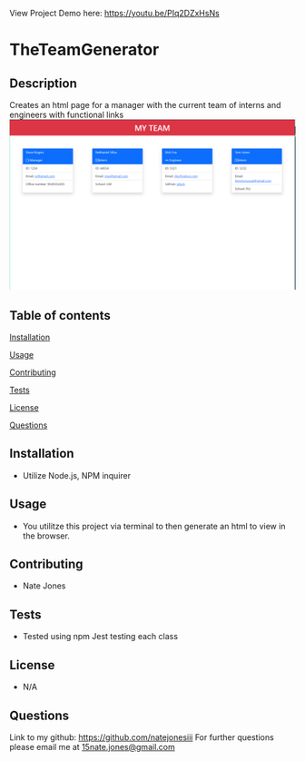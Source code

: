 View Project Demo here: https://youtu.be/PIq2DZxHsNs
# TheTeamGenerator                   

## Description
Creates an html page for a manager with the current team of interns and engineers with functional links
![](https://github.com/NateJonesIII/TheTeamGenerator/blob/master/Assets/Example%20Page.PNG)

## Table of contents 
[Installation](#installation)

[Usage](#usage)

[Contributing](#contributing)

[Tests](#tests)

[License](#license)

[Questions](#questions)

## Installation
- Utilize Node.js, NPM inquirer

## Usage
- You utilitze this project via terminal to then generate an html to view in the browser.

## Contributing
- Nate Jones

## Tests
- Tested using npm Jest testing each class

## License
- N/A

## Questions

Link to my github: https://github.com/natejonesiii
For further questions please email me at 15nate.jones@gmail.com
